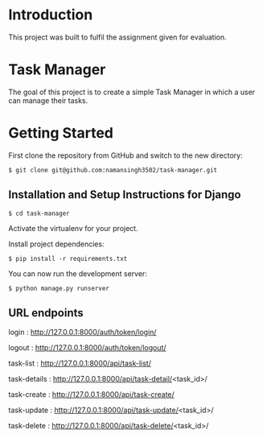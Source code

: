 # Introduction

This project was built to fulfil the assignment given for evaluation.

# Task Manager
The goal of this project is to create a simple Task Manager in which a user can manage their tasks.

# Getting Started

First clone the repository from GitHub and switch to the new directory:

    $ git clone git@github.com:namansingh3502/task-manager.git

## Installation and Setup Instructions for Django

    $ cd task-manager
    
Activate the virtualenv for your project.
    
Install project dependencies:

    $ pip install -r requirements.txt

You can now run the development server:

    $ python manage.py runserver

## URL endpoints

login  : http://127.0.0.1:8000/auth/token/login/

logout : http://127.0.0.1:8000/auth/token/logout/

task-list  : http://127.0.0.1:8000/api/task-list/

task-details  : http://127.0.0.1:8000/api/task-detail/<task_id>/

task-create  : http://127.0.0.1:8000/api/task-create/

task-update  : http://127.0.0.1:8000/api/task-update/<task_id>/

task-delete  : http://127.0.0.1:8000/api/task-delete/<task_id>/